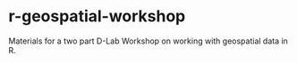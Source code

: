 # r-geospatial-workshop

Materials for a two part D-Lab Workshop on working with geospatial data in R.


